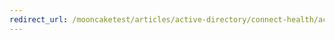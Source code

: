 ```yaml
---
redirect_url: /mooncaketest/articles/active-directory/connect-health/active-directory-aadconnect-health
---
```

